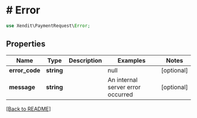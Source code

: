 # # Error


```php
use Xendit\PaymentRequest\Error;
```
## Properties

| Name | Type | Description | Examples | Notes |
| ------------ | ------------- | ------------- | ------------- | -------------|
| **error_code** | **string** |  | null |  [optional] |
| **message** | **string** |  | An internal server error occurred |  [optional] |


[[Back to README]](../../README.md)
